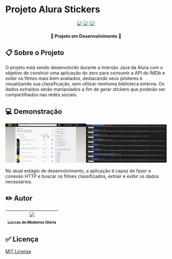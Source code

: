 # Projeto Alura Stickers

<p align="center"><img src="https://img.shields.io/badge/languages-1-green"> <img src="https://img.shields.io/badge/-Java-yellow"> <img src="https://img.shields.io/github/last-commit/luccasmg/projeto-rocketguru"></p>

<h4 align="center">🚧 <strong>Projeto em Desenvolvimento</strong> 🚀</h4>

## 📋 Sobre o Projeto

O projeto está sendo desenvolvido durante a Imersão Java da Alura com o objetivo de construir uma aplicação do zero para consumir a API do IMDb e exibir os filmes mais bem avaliados, destacando seus pôsteres e visualizando sua classificação, sem utilizar nenhuma biblioteca externa. Os dados extraídos serão manipulados a fim de gerar stickers que poderão ser compartilhados nas redes sociais.

## 💻 Demonstração

<p align="center"><img src="img/imdb-top.png" width="50%"><img src="img/alura-stickers.png" width="50%"></p>

No atual estágio de desenvolvimento, a aplicação é capaz de fazer a conexão HTTP e buscar os filmes classificados, extrair e exibir os dados necessários.

## ✏️ Autor

| [<img src="https://avatars.githubusercontent.com/u/106994654?v=4" width=115><br><sub>Luccas de Medeiros Gloria</sub>](https://github.com/luccasmg) |
| :---: |

## ✅ Licença

<a href="LICENSE.txt">MIT License</a>